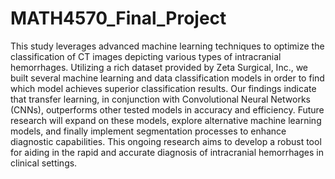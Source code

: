 # MATH4570_Final_Project

This study leverages advanced machine learning techniques to optimize the classification of CT images depicting various types of intracranial hemorrhages. Utilizing a rich dataset provided by Zeta Surgical, Inc., we built several machine learning and data classification models in order to find which model achieves superior classification results. Our findings indicate that transfer learning, in conjunction with Convolutional Neural Networks (CNNs), outperforms other tested models in accuracy and efficiency. Future research will expand on these models, explore alternative machine learning models, and finally implement segmentation processes to enhance diagnostic capabilities. This ongoing research aims to develop a robust tool for aiding in the rapid and accurate diagnosis of intracranial hemorrhages in clinical settings.
